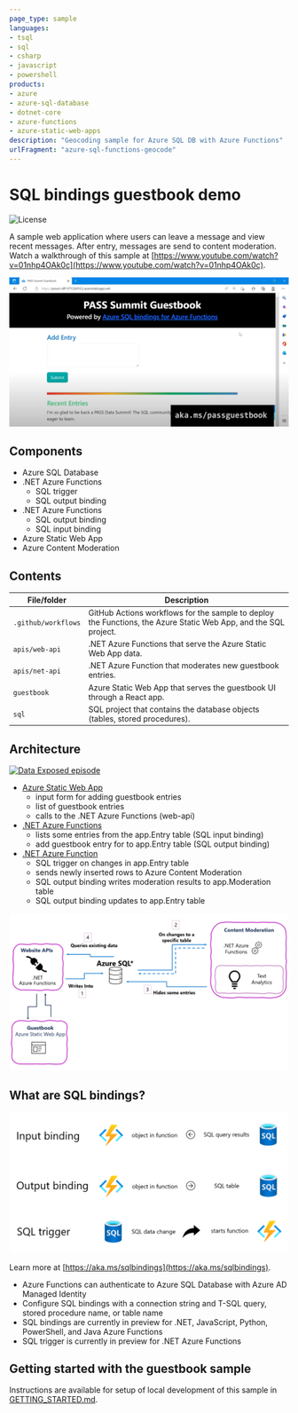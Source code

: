 ```yaml
---
page_type: sample
languages:
- tsql
- sql
- csharp
- javascript
- powershell
products:
- azure
- azure-sql-database
- dotnet-core
- azure-functions
- azure-static-web-apps
description: "Geocoding sample for Azure SQL DB with Azure Functions"
urlFragment: "azure-sql-functions-geocode"
---
```


# SQL bindings guestbook demo

![License](https://img.shields.io/badge/license-MIT-green.svg)

<!-- 
Guidelines on README format: https://review.docs.microsoft.com/help/onboard/admin/samples/concepts/readme-template?branch=master

Guidance on onboarding samples to docs.microsoft.com/samples: https://review.docs.microsoft.com/help/onboard/admin/samples/process/onboarding?branch=master

Taxonomies for products and languages: https://review.docs.microsoft.com/new-hope/information-architecture/metadata/taxonomies?branch=master
-->

A sample web application where users can leave a message and view recent messages.  After entry, messages are send to content moderation. Watch a walkthrough of this sample at [https://www.youtube.com/watch?v=01nhp4OAk0c](https://www.youtube.com/watch?v=01nhp4OAk0c).

![guestbook screenshot](images/guestbook.png)

## Components
- Azure SQL Database
- .NET Azure Functions
  - SQL trigger
  - SQL output binding
- .NET Azure Functions
  - SQL output binding
  - SQL input binding
- Azure Static Web App
- Azure Content Moderation
 
## Contents

| File/folder       | Description                                |
|-------------------|--------------------------------------------|
| `.github/workflows`       | GitHub Actions workflows for the sample to deploy the Functions, the Azure Static Web App, and the SQL project. |
| `apis/web-api`            | .NET Azure Functions that serve the Azure Static Web App data. |
| `apis/net-api`           | .NET Azure Function that moderates new guestbook entries. |
| `guestbook`              | Azure Static Web App that serves the guestbook UI through a React app. |
| `sql`                    | SQL project that contains the database objects (tables, stored procedures). |
 
## Architecture

[![Data Exposed episode](https://img.youtube.com/vi/01nhp4OAk0c/0.jpg)](https://www.youtube.com/watch?v=01nhp4OAk0c)

- [Azure Static Web App](guestbook/)
  - input form for adding guestbook entries
  - list of guestbook entries
  - calls to the .NET Azure Functions (web-api)
- [.NET Azure Functions](apis/web-api/)
  - lists some entries from the app.Entry table (SQL input binding)
  - add guestbook entry for to app.Entry table (SQL output binding)
- [.NET Azure Function](apis/net-api/)
  - SQL trigger on changes in app.Entry table
  - sends newly inserted rows to Azure Content Moderation
  - SQL output binding writes moderation results to app.Moderation table
  - SQL output binding updates to app.Entry table

![architecture diagram](images/architecture.png)

## What are SQL bindings?

![summary slide on SQL bindings](images/sqlbindings-summary.png)

Learn more at [https://aka.ms/sqlbindings](https://aka.ms/sqlbindings).

- Azure Functions can authenticate to Azure SQL Database with Azure AD Managed Identity
- Configure SQL bindings with a connection string and T-SQL query, stored procedure name, or table name
- SQL bindings are currently in preview for .NET, JavaScript, Python, PowerShell, and Java Azure Functions
- SQL trigger is currently in preview for .NET Azure Functions

## Getting started with the guestbook sample

Instructions are available for setup of local development of this sample in [GETTING_STARTED.md](GETTING_STARTED.md).